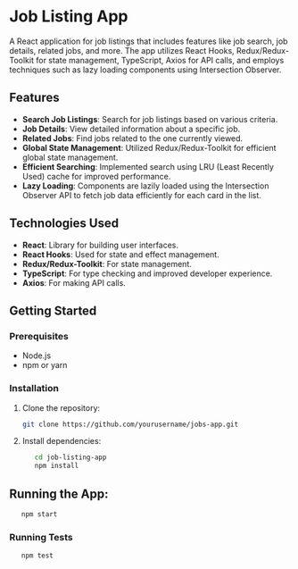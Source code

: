# Job Listing App

A React application for job listings that includes features like job search, job details, related jobs, and more. The app utilizes React Hooks, Redux/Redux-Toolkit for state management, TypeScript, Axios for API calls, and employs techniques such as lazy loading components using Intersection Observer.

## Features
- **Search Job Listings**: Search for job listings based on various criteria.
- **Job Details**: View detailed information about a specific job.
- **Related Jobs**: Find jobs related to the one currently viewed.
- **Global State Management**: Utilized Redux/Redux-Toolkit for efficient global state management.
- **Efficient Searching**: Implemented search using LRU (Least Recently Used) cache for improved performance.
- **Lazy Loading**: Components are lazily loaded using the Intersection Observer API to fetch job data efficiently for each card in the list.

## Technologies Used
- **React**: Library for building user interfaces.
- **React Hooks**: Used for state and effect management.
- **Redux/Redux-Toolkit**: For state management.
- **TypeScript**: For type checking and improved developer experience.
- **Axios**: For making API calls.

## Getting Started
### Prerequisites
- Node.js
- npm or yarn

### Installation
1. Clone the repository:
   ```bash
   git clone https://github.com/yourusername/jobs-app.git
   ```
2. Install dependencies:
   ```bash
      cd job-listing-app
      npm install
      ```
## Running the App:
   ```bash
      npm start
   ```  
### Running Tests
   ```bash
      npm test
      
